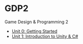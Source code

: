 # GDP2
Game Design &amp; Programming 2

* [Unit 0: Getting Started](https://github.com/DouglasUrner/GDP2/tree/master/units/0)
* [Unit 1: Introduction to Unity & C#](https://github.com/DouglasUrner/GDP2/tree/master/units/1)
